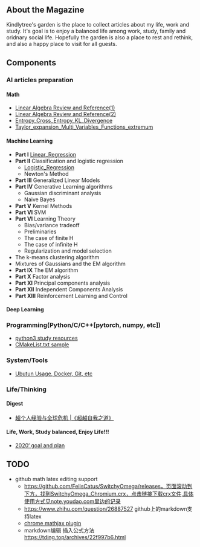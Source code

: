 ## About the Magazine
  Kindlytree's garden is the place to collect articles about my life, work and study. It's goal is to enjoy a balanced life among work, study, family and oridnary social life. Hopefully the garden is also a place to rest and rethink, and also a happy place to visit for all guests.

## Components 

### AI articles preparation

#### Math
- [Linear Algebra Review and Reference(1)](http://note.youdao.com/noteshare?id=b7a6cfe77e3906bdb5639d1acec3c88c)
- [Linear Algebra Review and Reference(2)](http://note.youdao.com/noteshare?id=a3dda151febf0da4dc17df5ec918b41b)
- [Entropy_Cross_Entropy_KL_Divergence](http://note.youdao.com/noteshare?id=b996997b7918d6c3fb9f6aa6813aa675)
- [Taylor_expansion_Multi_Variables_Functions_extremum](http://note.youdao.com/noteshare?id=951f44d73e0777672abffc7ef891f2ea)

#### Machine Learning
  - **Part I** [Linear_Regression](http://101.132.45.94/2020/01/30/linear-regression/)
  - **Part II** Classification and logistic regression
      - [Logistic_Regression](http://note.youdao.com/noteshare?id=a62bb63c6a049ce5e0cdc8abfe8ba3fd)
      - Newton's Method
  - **Part III** Generalized Linear Models
  - **Part IV** Generative Learning algorithms
      - Gaussian discriminant analysis
      - Naive Bayes
  - **Part V** Kernel Methods
  - **Part VI** SVM
  - **Part VI** Learning Theory
      - Bias/variance tradeoff
      - Preliminaries
      - The case of finite H
      - The case of infinite H
      - Regularization and model selection
- The k-means clustering algorithm
- Mixtures of Gaussians and the EM algorithm
- **Part IX** The EM algorithm
- **Part X** Factor analysis
- **Part XI** Principal components analysis
- **Part XII** Independent Components Analysis
- **Part XIII** Reinforcement Learning and Control
#### Deep Learning
  
### Programming(Python/C/C++[pytorch, numpy, etc])
- [python3 study resources](http://101.132.45.94/2020/01/26/python3-study-resources/)
- [CMakeList.txt sample](https://github.com/kindlytree/c-c-/blob/master/cmake/CMakeLists.txt.sample)

### System/Tools
- [Ubutun Usage, Docker, Git, etc](https://github.com/kindlytree/sys_tools/blob/master/README.md)

### Life/Thinking
#### Digest
- [超个人经验与全球危机 |《超越自我之道》](http://101.132.45.94/2020/02/01/%e8%b6%85%e4%b8%aa%e4%ba%ba%e7%bb%8f%e9%aa%8c%e4%b8%8e%e5%85%a8%e7%90%83%e5%8d%b1%e6%9c%ba-%e3%80%8a%e8%b6%85%e8%b6%8a%e8%87%aa%e6%88%91%e4%b9%8b%e9%81%93%e3%80%8b/)
#### Life, Work, Study balanced, Enjoy Life!!!
- [2020‘ goal and plan](./docs/Life_Thinking/2020-goal-and-plan.md)

## TODO
- github math latex editing support
    - https://github.com/FelisCatus/SwitchyOmega/releases，页面滚动到下方，找到SwitchyOmega_Chromium.crx，点击链接下载crx文件,具体使用方式见note.youdao.com里边的记录
    - https://www.zhihu.com/question/26887527 github上的markdown支持latex
    - [chrome mathjax plugin](https://chrome.google.com/webstore/detail/mathjax-plugin-for-github/ioemnmodlmafdkllaclgeombjnmnbima)
    - markdown编辑 插入公式方法 https://tding.top/archives/22f997b6.html 
